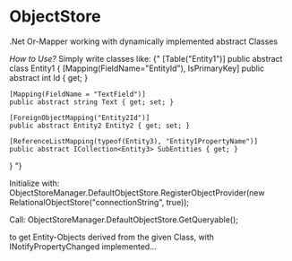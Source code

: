 ObjectStore
===========

.Net Or-Mapper working with dynamically implemented abstract Classes

*How to Use?*
Simply write classes like:
{"
[Table("Entity1")]
public abstract class Entity1
{
    [Mapping(FieldName="EntityId"), IsPrimaryKey]
    public abstract int Id { get; }

    [Mapping(FieldName = "TextField")]
    public abstract string Text { get; set; }

    [ForeignObjectMapping("Entity2Id")]
    public abstract Entity2 Entity2 { get; set; }

    [ReferenceListMapping(typeof(Entity3), "Entity1PropertyName")]
    public abstract ICollection<Entity3> SubEntities { get; }
}
"}

Initialize with:
ObjectStoreManager.DefaultObjectStore.RegisterObjectProvider(new RelationalObjectStore("connectionString", true));

Call:
ObjectStoreManager.DefaultObjectStore.GetQueryable<Entity1>();

to get Entity-Objects derived from the given Class, with INotifyPropertyChanged implemented...

